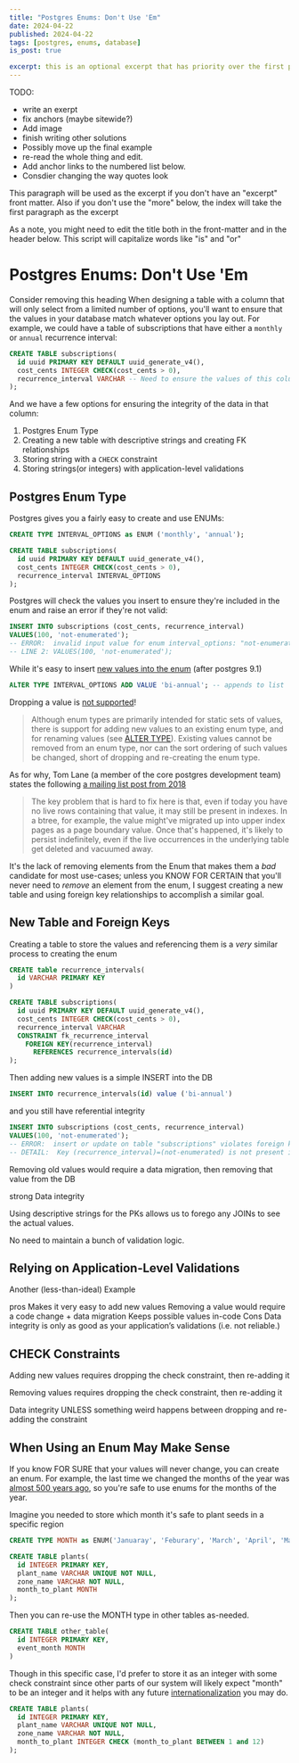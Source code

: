 ```yaml
---
title: "Postgres Enums: Don't Use 'Em"
date: 2024-04-22
published: 2024-04-22
tags: [postgres, enums, database]
is_post: true

excerpt: this is an optional excerpt that has priority over the first paragraph.
---
```

TODO:

- write an exerpt
- fix anchors (maybe sitewide?)
- Add image
- finish writing other solutions
- Possibly move up the final example
- re-read the whole thing and edit.
- Add anchor links to the numbered list below.
- Consdier changing the way quotes look

This paragraph will be used as the excerpt if you don't have an "excerpt" front matter. Also if you don't use the "more" below, the index will take the first paragraph as the excerpt

As a note, you might need to edit the title both in the front-matter and in the header below. This script will capitalize words like "is" and "or"
<!--more-->

# Postgres Enums: Don't Use 'Em
Consider removing this heading
When designing a table with a column that will only select from a limited number of options, you'll want to ensure that the values in your database match whatever options you lay out. For example, we could have a table of subscriptions that have either a `monthly` or `annual` recurrence interval:

```sql
CREATE TABLE subscriptions(
  id uuid PRIMARY KEY DEFAULT uuid_generate_v4(),
  cost_cents INTEGER CHECK(cost_cents > 0),
  recurrence_interval VARCHAR -- Need to ensure the values of this column are consistent
);
```

And we have a few options for ensuring the integrity of the data in that column:

1. Postgres Enum Type
2. Creating a new table with descriptive strings and creating FK relationships
3. Storing string with a `CHECK` constraint
4. Storing strings(or integers) with application-level validations

## Postgres Enum Type
Postgres gives you a fairly easy to create and use ENUMs:

```sql
CREATE TYPE INTERVAL_OPTIONS as ENUM ('monthly', 'annual');

CREATE TABLE subscriptions(
  id uuid PRIMARY KEY DEFAULT uuid_generate_v4(),
  cost_cents INTEGER CHECK(cost_cents > 0),
  recurrence_interval INTERVAL_OPTIONS
);
```

Postgres will check the values you insert to ensure they're included in the enum and raise an error if they're not valid:

```sql
INSERT INTO subscriptions (cost_cents, recurrence_interval)
VALUES(100, 'not-enumerated');
-- ERROR:  invalid input value for enum interval_options: "not-enumerated"
-- LINE 2: VALUES(100, 'not-enumerated');
```

While it's easy to insert [new values into the enum](https://www.postgresql.org/docs/current/sql-altertype.html) (after postgres 9.1)

```sql
ALTER TYPE INTERVAL_OPTIONS ADD VALUE 'bi-annual'; -- appends to list
```
Dropping a value is [not supported](https://www.postgresql.org/docs/current/datatype-enum.html)!

> Although enum types are primarily intended for static sets of values, there is support for adding new values to an existing enum type, and for renaming values (see [ALTER TYPE](https://www.postgresql.org/docs/current/sql-altertype.html)). Existing values cannot be removed from an enum type, nor can the sort ordering of such values be changed, short of dropping and re-creating the enum type.

As for why, Tom Lane (a member of the core postgres development team) states the following [a mailing list post from 2018](https://www.postgresql.org/message-id/835.1527628154%40sss.pgh.pa.us)


> The key problem that is hard to fix here is that, even if today you have
no live rows containing that value, it may still be present in indexes.
In a btree, for example, the value might've migrated up into upper index
pages as a page boundary value.  Once that's happened, it's likely to
persist indefinitely, even if the live occurrences in the underlying table
get deleted and vacuumed away.

It's the lack of removing elements from the Enum that makes them a _bad_ candidate for most use-cases; unless you KNOW FOR CERTAIN that you'll never need to _remove_ an element from the enum, I suggest creating a new table and using foreign key relationships to accomplish a similar goal.

## New Table and Foreign Keys
Creating a table to store the values and referencing them is a _very_ similar process to creating the enum

```sql
CREATE table recurrence_intervals(
  id VARCHAR PRIMARY KEY
)

CREATE TABLE subscriptions(
  id uuid PRIMARY KEY DEFAULT uuid_generate_v4(),
  cost_cents INTEGER CHECK(cost_cents > 0),
  recurrence_interval VARCHAR
  CONSTRAINT fk_recurrence_interval
    FOREIGN KEY(recurrence_interval) 
      REFERENCES recurrence_intervals(id)
);
```
Then adding new values is a simple INSERT into the DB

```sql
INSERT INTO recurrence_intervals(id) value ('bi-annual')
```

and you still have referential integrity

```sql
INSERT INTO subscriptions (cost_cents, recurrence_interval)
VALUES(100, 'not-enumerated');
-- ERROR:  insert or update on table "subscriptions" violates foreign key constraint "fk_recurrence_interval"
-- DETAIL:  Key (recurrence_interval)=(not-enumerated) is not present in table "recurrence_intervals".
```

  Removing old values would require a data migration, then removing that value from the DB

  strong Data integrity

  Using descriptive strings for the PKs allows us to forego any JOINs to see the actual values.

  No need to maintain a bunch of validation logic.


## Relying on Application-Level Validations
Another (less-than-ideal)
Example

pros
  Makes it very easy to add new values
  Removing a value would require a code change + data migration
  Keeps possible values in-code
Cons
  Data integrity is only as good as your application’s validations (i.e. not reliable.)

## CHECK Constraints
  Adding new values requires dropping the check constraint, then re-adding it

  Removing values requires dropping the check constraint, then re-adding it

  Data integrity UNLESS something weird happens between dropping and re-adding the constraint


## When Using an Enum May Make Sense
If you know FOR SURE that your values will never change, you can create an enum. For example, the last time we changed the months of the year was [almost 500 years ago](https://en.wikipedia.org/wiki/Gregorian_calendar), so you're safe to use enums for the months of the year.

Imagine you needed to store which month it's safe to plant seeds in a specific region
```sql
CREATE TYPE MONTH as ENUM('Januaray', 'Feburary', 'March', 'April', 'May', 'June', 'July', 'August', 'September', 'October', 'November', 'December');

CREATE TABLE plants(
  id INTEGER PRIMARY KEY,
  plant_name VARCHAR UNIQUE NOT NULL,
  zone_name VARCHAR NOT NULL,
  month_to_plant MONTH
);
```

Then you can re-use the MONTH type in other tables as-needed.

```sql
CREATE TABLE other_table(
  id INTEGER PRIMARY KEY,
  event_month MONTH
)
```

Though in this specific case, I'd prefer to store it as an integer with some check constraint since other parts of our system will likely expect "month" to be an integer and it helps with any future [internationalization](https://en.wikipedia.org/wiki/Internationalization_and_localization) you may do.

```sql
CREATE TABLE plants(
  id INTEGER PRIMARY KEY,
  plant_name VARCHAR UNIQUE NOT NULL,
  zone_name VARCHAR NOT NULL,
  month_to_plant INTEGER CHECK (month_to_plant BETWEEN 1 and 12)
);
```